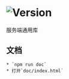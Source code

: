 # ![Version](https://img.shields.io/badge/version-15.202.63-green.svg)

服务端通用库

## 文档
    * `npm run doc`
    * 打开`doc/index.html`